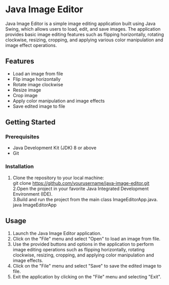 # Java Image Editor

Java Image Editor is a simple image editing application built using Java Swing, which allows users to load, edit, and save images. The application provides basic image editing features such as flipping horizontally, rotating clockwise, resizing, cropping, and applying various color manipulation and image effect operations.

## Features

- Load an image from file
- Flip image horizontally
- Rotate image clockwise
- Resize image
- Crop image
- Apply color manipulation and image effects
- Save edited image to file

## Getting Started

### Prerequisites

- Java Development Kit (JDK) 8 or above
- Git

### Installation

1. Clone the repository to your local machine:<br>
   git clone https://github.com/yourusername/java-image-editor.git<br>
2.Open the project in your favorite Java Integrated Development Environment (IDE).<br>
3.Build and run the project from the main class ImageEditorApp.java.<br>
  java ImageEditorApp
## Usage
1. Launch the Java Image Editor application.
2. Click on the "File" menu and select "Open" to load an image from file.
3. Use the provided buttons and options in the application to perform image editing operations such as flipping horizontally, rotating clockwise, resizing, cropping,   and applying color manipulation and image effects.
4. Click on the "File" menu and select "Save" to save the edited image to file.
5. Exit the application by clicking on the "File" menu and selecting "Exit".
